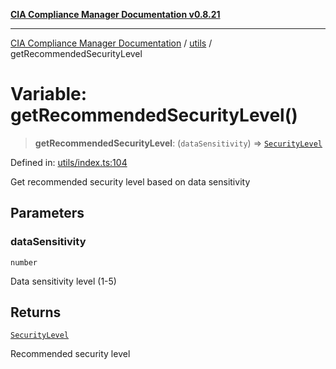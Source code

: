 [**CIA Compliance Manager Documentation v0.8.21**](../../README.md)

***

[CIA Compliance Manager Documentation](../../modules.md) / [utils](../README.md) / getRecommendedSecurityLevel

# Variable: getRecommendedSecurityLevel()

> **getRecommendedSecurityLevel**: (`dataSensitivity`) => [`SecurityLevel`](../../types/cia/type-aliases/SecurityLevel.md)

Defined in: [utils/index.ts:104](https://github.com/Hack23/cia-compliance-manager/blob/689e67e40bb6afe811128d672a0d7dd5fcbdaea5/src/utils/index.ts#L104)

Get recommended security level based on data sensitivity

## Parameters

### dataSensitivity

`number`

Data sensitivity level (1-5)

## Returns

[`SecurityLevel`](../../types/cia/type-aliases/SecurityLevel.md)

Recommended security level
